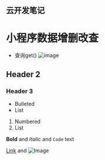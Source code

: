 ## 云开发笔记
# 小程序数据增删改查
- 查询get()
  ![image]()
## Header 2
### Header 3

- Bulleted
- List

1. Numbered
2. List

**Bold** and _Italic_ and `Code` text

[Link](url) and ![Image](src)
```
